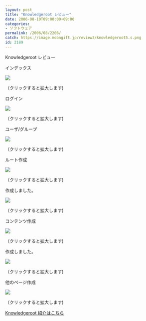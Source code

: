 ```yaml
---
layout: post
title: "Knowledgeroot レビュー"
date: 2006-08-10T09:00:00+09:00
categories:
- ソフトウェア
permalink: /2006/08/2206/
catch: https://image.moongift.jp/review3/knowledgeroot5.s.png
id: 2189
---
```

Knowledgeroot レビュー  
<!--more-->

インデックス

  

[![](https://image.moongift.jp/review3/knowledgeroot1.s.png)](https://image.moongift.jp/review3/knowledgeroot1.png)  
  
（クリックすると拡大します)

  

ログイン

  

[![](https://image.moongift.jp/review3/knowledgeroot2.s.png)](https://image.moongift.jp/review3/knowledgeroot2.png)  
  
（クリックすると拡大します)

  

ユーザ/グループ

  

[![](https://image.moongift.jp/review3/knowledgeroot3.s.png)](https://image.moongift.jp/review3/knowledgeroot3.png)  
  
（クリックすると拡大します)

  

ルート作成

  

[![](https://image.moongift.jp/review3/knowledgeroot4.s.png)](https://image.moongift.jp/review3/knowledgeroot4.png)  
  
（クリックすると拡大します)

  

作成しました。

  

[![](https://image.moongift.jp/review3/knowledgeroot5.s.png)](https://image.moongift.jp/review3/knowledgeroot5.png)  
  
（クリックすると拡大します)

  

コンテンツ作成

  

[![](https://image.moongift.jp/review3/knowledgeroot6.s.png)](https://image.moongift.jp/review3/knowledgeroot6.png)  
  
（クリックすると拡大します)

  

作成しました。

  

[![](https://image.moongift.jp/review3/knowledgeroot7.s.png)](https://image.moongift.jp/review3/knowledgeroot7.png)  
  
（クリックすると拡大します)

  

他のページ作成

  

[![](https://image.moongift.jp/review3/knowledgeroot8.s.png)](https://image.moongift.jp/review3/knowledgeroot8.png)  
  
（クリックすると拡大します)

  

[Knowledgeroot 紹介はこちら](http://oss.moongift.jp/intro/i-2199.html)

